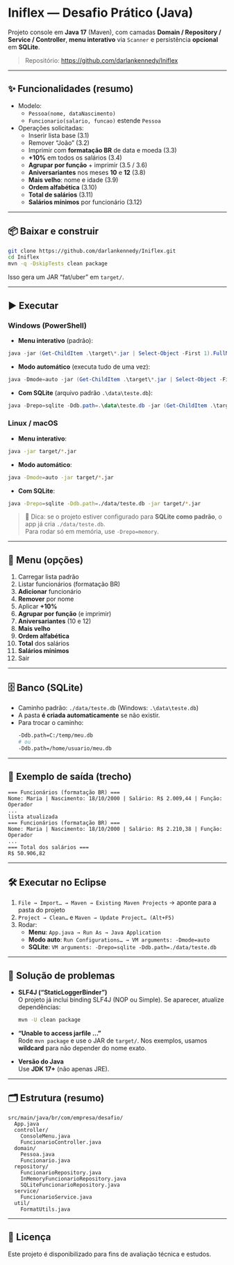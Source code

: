 # Iniflex — Desafio Prático (Java)

Projeto console em **Java 17** (Maven), com camadas **Domain / Repository / Service / Controller**, **menu interativo** via `Scanner` e persistência **opcional** em **SQLite**.

> Repositório: https://github.com/darlankennedy/Iniflex

---

## ✨ Funcionalidades (resumo)

- Modelo:
  - `Pessoa(nome, dataNascimento)`
  - `Funcionario(salario, funcao)` estende `Pessoa`
- Operações solicitadas:
  - Inserir lista base (3.1)
  - Remover “João” (3.2)
  - Imprimir com **formatação BR** de data e moeda (3.3)
  - **+10%** em todos os salários (3.4)
  - **Agrupar por função** + imprimir (3.5 / 3.6)
  - **Aniversariantes** nos meses **10** e **12** (3.8)
  - **Mais velho**: nome e idade (3.9)
  - **Ordem alfabética** (3.10)
  - **Total de salários** (3.11)
  - **Salários mínimos** por funcionário (3.12)

---

## 📦 Baixar e construir

```bash
git clone https://github.com/darlankennedy/Iniflex.git
cd Iniflex
mvn -q -DskipTests clean package
```

Isso gera um JAR “fat/uber” em `target/`.

---

## ▶️ Executar

### Windows (PowerShell)

- **Menu interativo** (padrão):
```powershell
java -jar (Get-ChildItem .\target\*.jar | Select-Object -First 1).FullName
```

- **Modo automático** (executa tudo de uma vez):
```powershell
java -Dmode=auto -jar (Get-ChildItem .\target\*.jar | Select-Object -First 1).FullName
```

- **Com SQLite** (arquivo padrão `.\data\teste.db`):
```powershell
java -Drepo=sqlite -Ddb.path=.\data\teste.db -jar (Get-ChildItem .\target\*.jar | Select-Object -First 1).FullName
```

### Linux / macOS

- **Menu interativo**:
```bash
java -jar target/*.jar
```

- **Modo automático**:
```bash
java -Dmode=auto -jar target/*.jar
```

- **Com SQLite**:
```bash
java -Drepo=sqlite -Ddb.path=./data/teste.db -jar target/*.jar
```

> 🔎 Dica: se o projeto estiver configurado para **SQLite como padrão**, o app já cria `./data/teste.db`.  
> Para rodar só em memória, use `-Drepo=memory`.

---

## 🧭 Menu (opções)

1. Carregar lista padrão  
2. Listar funcionários (formatação BR)  
3. **Adicionar** funcionário  
4. **Remover** por nome  
5. Aplicar **+10%**  
6. **Agrupar por função** (e imprimir)  
7. **Aniversariantes** (10 e 12)  
8. **Mais velho**  
9. **Ordem alfabética**  
10. **Total** dos salários  
11. **Salários mínimos**  
0. Sair

---

## 🗄️ Banco (SQLite)

- Caminho padrão: `./data/teste.db` (Windows: `.\data\teste.db`)
- A pasta **é criada automaticamente** se não existir.
- Para trocar o caminho:
  ```bash
  -Ddb.path=C:/temp/meu.db
  # ou
  -Ddb.path=/home/usuario/meu.db
  ```

---

## 🧪 Exemplo de saída (trecho)

```
=== Funcionários (formatação BR) ===
Nome: Maria | Nascimento: 18/10/2000 | Salário: R$ 2.009,44 | Função: Operador
...
lista atualizada
=== Funcionários (formatação BR) ===
Nome: Maria | Nascimento: 18/10/2000 | Salário: R$ 2.210,38 | Função: Operador
...
=== Total dos salários ===
R$ 50.906,82
```

---

## 🛠️ Executar no Eclipse

1. `File → Import… → Maven → Existing Maven Projects` → aponte para a pasta do projeto  
2. `Project → Clean…` e `Maven → Update Project… (Alt+F5)`  
3. Rodar:
   - **Menu**: `App.java → Run As → Java Application`
   - **Modo auto**: `Run Configurations… → VM arguments: -Dmode=auto`
   - **SQLite**: `VM arguments: -Drepo=sqlite -Ddb.path=./data/teste.db`

---

## 🧰 Solução de problemas

- **SLF4J (“StaticLoggerBinder”)**  
  O projeto já inclui binding SLF4J (NOP ou Simple). Se aparecer, atualize dependências:
  ```bash
  mvn -U clean package
  ```

- **“Unable to access jarfile …”**  
  Rode `mvn package` e use o JAR de `target/`. Nos exemplos, usamos **wildcard** para não depender do nome exato.

- **Versão do Java**  
  Use **JDK 17+** (não apenas JRE).

---

## 🗂️ Estrutura (resumo)

```
src/main/java/br/com/empresa/desafio/
  App.java
  controller/
    ConsoleMenu.java
    FuncionarioController.java
  domain/
    Pessoa.java
    Funcionario.java
  repository/
    FuncionarioRepository.java
    InMemoryFuncionarioRepository.java
    SQLiteFuncionarioRepository.java
  service/
    FuncionarioService.java
  util/
    FormatUtils.java
```

---

## 📜 Licença

Este projeto é disponibilizado para fins de avaliação técnica e estudos.
